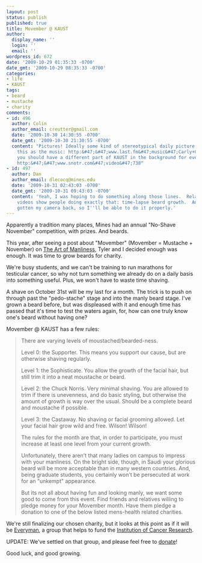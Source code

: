 ```yaml
---
layout: post
status: publish
published: true
title: Movember @ KAUST
author:
  display_name: ''
  login: ''
  email: ''
wordpress_id: 672
date: '2009-10-29 01:35:33 -0700'
date_gmt: '2009-10-29 08:35:33 -0700'
categories:
- life
- KAUST
tags:
- beard
- mustache
- charity
comments:
- id: 496
  author: Colin
  author_email: creutter@gmail.com
  date: '2009-10-30 14:30:55 -0700'
  date_gmt: '2009-10-30 21:30:55 -0700'
  content: "Pictures! Ideally some kind of stereotypical daily picture video with
    this as the music: http:&#47;&#47;www.last.fm&#47;music&#47;Carly+Comando&#47;_&#47;Everyday?autostart\r\n\r\nAnd
    you should have a different part of KAUST in the background for everyday.\r\n\r\nExample:
    http:&#47;&#47;www.snotr.com&#47;video&#47;738"
- id: 497
  author: Dan
  author_email: dlecocq@mines.edu
  date: '2009-10-31 02:43:03 -0700'
  date_gmt: '2009-10-31 09:43:03 -0700'
  content: 'Yeah, I was hoping to do something along those lines.  Related YouTube
    videos show people doing exactly that: time-lapse beard growth.  And, I''ve just
    gotten my camera back, so I''ll be able to do it properly.'
---
```

Apparently a tradition many places, Mines had an annual "No-Shave November" competition, with prizes.  And beards.

This year, after seeing a post about "Movember" (Movember = Mustache + November) on [The Art of Manliness](http://artofmanliness.com/2009/10/27/the-art-of-manliness-movember-contest-2009/), Tyler and I decided enough was enough.  It was time to grow beards for charity.

We're busy students, and we can't be training to run marathons for testicular cancer, so why not turn something we already do on a daily basis into something useful.  Plus, we won't have to waste time shaving.

A shave on October 31st will be my last for a month.  The trick is to push on through past the "pedo-stache" stage and into the manly beard stage.  I've grown a beard before, but was displeased with it and enough time has passed that it's time to test the waters again, for, how can one truly know one's beard without having one?

Movember @ KAUST has a few rules:

> There are varying levels of moustached/bearded-ness.
>
> Level 0: the Supporter. This means you support our cause, but are otherwise shaving regularly.
>
> Level 1: the Sophisticate. You allow the growth of the facial hair, but still trim it into a neat moustache or beard.
>
> Level 2: the Chuck Norris. Very minimal shaving. You are allowed to trim if there is unevenness, and do basic styling, but otherwise the amount of growth is way over the usual. Should be a complete beard and moustache if possible.
>
> Level 3: the Castaway. No shaving or facial grooming allowed. Let your facial hair grow wild and free. Wilson! Wilson!
>
> The rules for the month are that, in order to participate, you must increase at least one level from your current growth.
>
> Unfortunately, there aren't that many ladies on campus to impress with your manliness. On the bright side, though, in Saudi your glorious beard will be more acceptable than in many western countries. And, being graduate students, you certainly won't be persecuted at work for an "unkempt" appearance.
>
> But its not all about having fun and looking manly, we want some good to come from this event. Find friends and relatives willing to pledge money for your Movember month. Have them pledge a donation to one of the below listed mens-health related charities.

We're still finalizing our chosen charity, but it looks at this point as if it will be [Everyman](http://everyman-campaign.org/index.shtml), a group that helps to fund the [Institution of Cancer Research](http://www.icr.ac.uk/).

UPDATE: We've settled on that group, and please feel free to [donate](https://www.bmycharity.com/V2/movemberatkaust)!

Good luck, and good growing.

